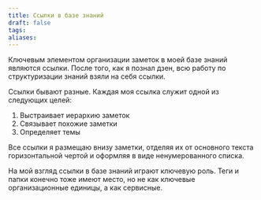 ```yaml
---
title: Ссылки в базе знаний
draft: false
tags: 
aliases:
---
```

Ключевым элементом организации заметок в моей базе знаний являются ссылки. После того, как я познал дзен, всю работу по структуризации знаний взяли на себя ссылки. 

Ссылки бывают разные. Каждая моя ссылка служит одной из следующих целей:
1. Выстраивает иерархию заметок
2. Связывает похожие заметки
3. Определяет темы

Все ссылки я размещаю внизу заметки, отделяя их от основного текста горизонтальной чертой и оформляя в виде ненумерованного списка.

На мой взгляд ссылки в базе знаний играют ключевую роль. Теги и папки конечно тоже имеют место, но не как ключевые организационные единицы, а как сервисные.